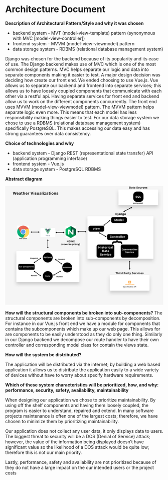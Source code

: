 # Architecture Document

**Description of Architectural Pattern/Style and why it was chosen**
- backend system - MVT (model-view-template) pattern (synonymous with MVC [model-view-controller])
- frontend system - MVVM (model-view-viewmodel) pattern
- data storage system - RDBMS (relational database management system)

Django was chosen for the backend because of its popularity and its ease of use.  The Django backend makes use of MVC which is one of the most common design patterns.  MVC helps separate our logic and data into separate components making it easier to test.  A major design decision was deciding how create our front end.  We ended choosing to use Vue.js. Vue allows us to separate our backend and frontend into separate services; this allows us to have loosely coupled components that communicate with each other via a restful api.  Having separate services for front end and backend allow us to work on the different components concurrently.   The front end uses  MVVM (model-view-viewmodel) pattern.  The MVVM pattern helps separate logic even more.  This means that each model has less responsibility making things easier to test.   For our data storage system we chose to use a RDBMS (relational database management system) specifically PostgreSQL.  This makes accessing our data easy and has strong guarantees over data consistency. 

**Choice of technologies and why**
- backend system - Django REST (representational state transfer) API (application programming interface)
- frontend system - Vue.js
- data storage system - PostgreSQL RDBMS

**Abstract diagram**

![architecture](/Pics/Arch.png)


**How will the structural components be broken into sub-components?**
The structural components are broken into sub-components by decomposition.  For instance in our Vue.js front end we have a module for components that contains the subcomponents which make up our web page.  This allows for are components to be easily understood as they do only one thing. Similarly in our Django backend we decompose our route handler to have their own controller and corresponding model class for contain the views state. 

**How will the system be distributed?**

The application will be distributed via the internet; by building a web based application it allows us to distribute the application easily to a wide variety of devices without have to worry about specify hardware requirements.  

**Which of these system characteristics will be prioritized, how, and why: performance, security, safety, availability, maintainability**

When designing our application we chose to prioritize maintainability.  By using off the shelf components and having them loosely coupled, the program is easier to understand, repaired and extend.  In many software projects maintenance is often one of the largest costs; therefore, we have chosen to minimize them by prioritizing maintainability. 

Our application does not collect any user data, it only displays data to users.  The biggest threat to security will be a DOS (Denial of Service) attack; however, the value of the information being displayed doesn’t have significant value so the likelihood of a DOS attack would be quite low; therefore this is not our main priority. 

Lastly, performance, safety and availability are not prioritized because of they do not have a large impact on the our intended users or the project costs
